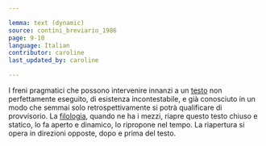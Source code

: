 ```yaml
---

lemma: text (dynamic)
source: contini_breviario_1986
page: 9-10
language: Italian
contributor: caroline
last_updated_by: caroline

---
```


I freni pragmatici che possono intervenire innanzi a un [testo](text.html) non perfettamente eseguito, di esistenza incontestabile, e già conosciuto in un modo che semmai solo retrospettivamente si potrà qualificare di provvisorio. La [filologia](philology.html), quando ne ha i mezzi, riapre questo testo chiuso e statico, lo fa aperto e dinamico, lo ripropone nel tempo. La riapertura si opera in direzioni opposte, dopo e prima del testo.

